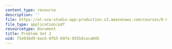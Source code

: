 ```yaml
---
content_type: resource
description: ''
file: https://ol-ocw-studio-app-production.s3.amazonaws.com/courses/6-050j-information-and-entropy-spring-2008/75e936d9bacb0fb5b97a9355dcaca045_MIT6_050JS08_ps_02.pdf
file_type: application/pdf
resourcetype: Document
title: Problem Set 2
uid: 75e936d9-bacb-0fb5-b97a-9355dcaca045
---
```

